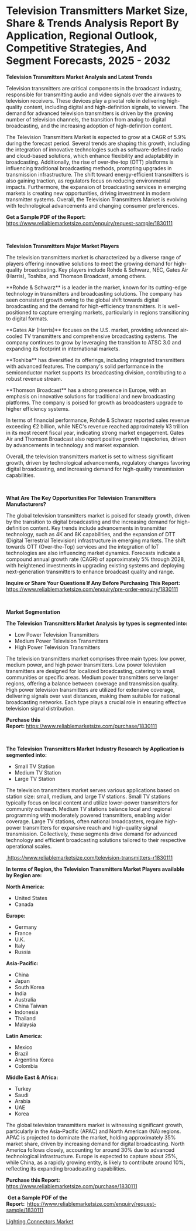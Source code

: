 <p><h1>Television Transmitters Market Size, Share & Trends Analysis Report By Application, Regional Outlook, Competitive Strategies, And Segment Forecasts, 2025 - 2032</h1></p><p><strong>Television Transmitters Market Analysis and Latest Trends</strong></p>
<p><p>Television transmitters are critical components in the broadcast industry, responsible for transmitting audio and video signals over the airwaves to television receivers. These devices play a pivotal role in delivering high-quality content, including digital and high-definition signals, to viewers. The demand for advanced television transmitters is driven by the growing number of television channels, the transition from analog to digital broadcasting, and the increasing adoption of high-definition content.</p><p>The Television Transmitters Market is expected to grow at a CAGR of 5.9% during the forecast period. Several trends are shaping this growth, including the integration of innovative technologies such as software-defined radio and cloud-based solutions, which enhance flexibility and adaptability in broadcasting. Additionally, the rise of over-the-top (OTT) platforms is influencing traditional broadcasting methods, prompting upgrades in transmission infrastructure. The shift toward energy-efficient transmitters is also gaining traction, as regulators focus on reducing environmental impacts. Furthermore, the expansion of broadcasting services in emerging markets is creating new opportunities, driving investment in modern transmitter systems. Overall, the Television Transmitters Market is evolving with technological advancements and changing consumer preferences.</p></p>
<p><strong>Get a Sample PDF of the Report:&nbsp;</strong> <a href="https://www.reliablemarketsize.com/enquiry/request-sample/1830111?utm_campaign=3552&utm_medium=2&utm_source=Github&utm_content=ia&utm_term=06042025&utm_id=television-transmitters">https://www.reliablemarketsize.com/enquiry/request-sample/1830111</a></p>
<p>&nbsp;</p>
<p><strong>Television Transmitters Major Market Players</strong></p>
<p><p>The television transmitters market is characterized by a diverse range of players offering innovative solutions to meet the growing demand for high-quality broadcasting. Key players include Rohde & Schwarz, NEC, Gates Air (Harris), Toshiba, and Thomson Broadcast, among others.</p><p>**Rohde & Schwarz** is a leader in the market, known for its cutting-edge technology in transmitters and broadcasting solutions. The company has seen consistent growth owing to the global shift towards digital broadcasting and the demand for high-efficiency transmitters. It is well-positioned to capture emerging markets, particularly in regions transitioning to digital formats.</p><p>**Gates Air (Harris)** focuses on the U.S. market, providing advanced air-cooled TV transmitters and comprehensive broadcasting systems. The company continues to grow by leveraging the transition to ATSC 3.0 and expanding its footprint in international markets. </p><p>**Toshiba** has diversified its offerings, including integrated transmitters with advanced features. The company's solid performance in the semiconductor market supports its broadcasting division, contributing to a robust revenue stream.</p><p>**Thomson Broadcast** has a strong presence in Europe, with an emphasis on innovative solutions for traditional and new broadcasting platforms. The company is poised for growth as broadcasters upgrade to higher efficiency systems.</p><p>In terms of financial performance, Rohde & Schwarz reported sales revenue exceeding €2 billion, while NEC's revenue reached approximately ¥3 trillion in its most recent fiscal year, indicating strong market engagement. Gates Air and Thomson Broadcast also report positive growth trajectories, driven by advancements in technology and market expansion.</p><p>Overall, the television transmitters market is set to witness significant growth, driven by technological advancements, regulatory changes favoring digital broadcasting, and increasing demand for high-quality transmission capabilities.</p></p>
<p>&nbsp;</p>
<p><strong>What Are The Key Opportunities For Television Transmitters Manufacturers?</strong></p>
<p><p>The global television transmitters market is poised for steady growth, driven by the transition to digital broadcasting and the increasing demand for high-definition content. Key trends include advancements in transmitter technology, such as 4K and 8K capabilities, and the expansion of DTT (Digital Terrestrial Television) infrastructure in emerging markets. The shift towards OTT (Over-the-Top) services and the integration of IoT technologies are also influencing market dynamics. Forecasts indicate a compound annual growth rate (CAGR) of approximately 5% through 2028, with heightened investments in upgrading existing systems and deploying next-generation transmitters to enhance broadcast quality and range.</p></p>
<p><strong>Inquire or Share Your Questions If Any Before Purchasing This Report:</strong> <a href="https://www.reliablemarketsize.com/enquiry/pre-order-enquiry/1830111?utm_campaign=3552&utm_medium=2&utm_source=Github&utm_content=ia&utm_term=06042025&utm_id=television-transmitters">https://www.reliablemarketsize.com/enquiry/pre-order-enquiry/1830111</a></p>
<p>&nbsp;</p>
<p><strong>Market Segmentation</strong></p>
<p><strong>The Television Transmitters Market Analysis by types is segmented into:</strong></p>
<p><ul><li>Low Power Television Transmitters</li><li>Medium Power Television Transmitters</li><li>High Power Television Transmitters</li></ul></p>
<p><p>The television transmitters market comprises three main types: low power, medium power, and high power transmitters. Low power television transmitters are designed for localized broadcasting, catering to small communities or specific areas. Medium power transmitters serve larger regions, offering a balance between coverage and transmission quality. High power television transmitters are utilized for extensive coverage, delivering signals over vast distances, making them suitable for national broadcasting networks. Each type plays a crucial role in ensuring effective television signal distribution.</p></p>
<p><strong>Purchase this Report:&nbsp;</strong><a href="https://www.reliablemarketsize.com/purchase/1830111?utm_campaign=3552&utm_medium=2&utm_source=Github&utm_content=ia&utm_term=06042025&utm_id=television-transmitters">https://www.reliablemarketsize.com/purchase/1830111</a></p>
<p>&nbsp;</p>
<p><strong>The Television Transmitters Market Industry Research by Application is segmented into:</strong></p>
<p><ul><li>Small TV Station</li><li>Medium TV Station</li><li>Large TV Station</li></ul></p>
<p><p>The television transmitters market serves various applications based on station size: small, medium, and large TV stations. Small TV stations typically focus on local content and utilize lower-power transmitters for community outreach. Medium TV stations balance local and regional programming with moderately powered transmitters, enabling wider coverage. Large TV stations, often national broadcasters, require high-power transmitters for expansive reach and high-quality signal transmission. Collectively, these segments drive demand for advanced technology and efficient broadcasting solutions tailored to their respective operational scales.</p></p>
<p><a href="https://www.reliablemarketsize.com/television-transmitters-r1830111?utm_campaign=3552&utm_medium=2&utm_source=Github&utm_content=ia&utm_term=06042025&utm_id=television-transmitters">&nbsp;https://www.reliablemarketsize.com/television-transmitters-r1830111</a></p>
<p><strong>In terms of Region, the Television Transmitters Market Players available by Region are:</strong></p>
<p>
    <p> <strong> North America: </strong>
        <ul>
            <li>United States</li>
            <li>Canada</li>
        </ul>
        </p> 
    <p> <strong> Europe: </strong>
        <ul>
            <li>Germany</li>
            <li>France</li>
            <li>U.K.</li>
            <li>Italy</li>
            <li>Russia</li>
        </ul>
        </p> 
    <p> <strong> Asia-Pacific: </strong>
        <ul>
            <li>China</li>
            <li>Japan</li>
            <li>South Korea</li>
            <li>India</li>
            <li>Australia</li>
            <li>China Taiwan</li>
            <li>Indonesia</li>
            <li>Thailand</li>
            <li>Malaysia</li>
        </ul>
        </p> 
    <p> <strong> Latin America: </strong>
        <ul>
            <li>Mexico</li>
            <li>Brazil</li>
            <li>Argentina Korea</li>
            <li>Colombia</li>
        </ul>
        </p> 
    <p> <strong> Middle East & Africa: </strong>
        <ul>
            <li>Turkey</li>
            <li>Saudi</li>
            <li>Arabia</li>
            <li>UAE</li>
            <li>Korea</li>
        </ul>
    </p>
    </p>
<p><p>The global television transmitters market is witnessing significant growth, particularly in the Asia-Pacific (APAC) and North American (NA) regions. APAC is projected to dominate the market, holding approximately 35% market share, driven by increasing demand for digital broadcasting. North America follows closely, accounting for around 30% due to advanced technological infrastructure. Europe is expected to capture about 25%, while China, as a rapidly growing entity, is likely to contribute around 10%, reflecting its expanding broadcasting capabilities.</p></p>
<p><strong>Purchase this Report: </strong><a href="https://www.reliablemarketsize.com/purchase/1830111?utm_campaign=3552&utm_medium=2&utm_source=Github&utm_content=ia&utm_term=06042025&utm_id=television-transmitters">https://www.reliablemarketsize.com/purchase/1830111</a></p>
<p>&nbsp;<strong>Get a Sample PDF of the Report:&nbsp;&nbsp;</strong><a href="https://www.reliablemarketsize.com/enquiry/request-sample/1830111?utm_campaign=3552&utm_medium=2&utm_source=Github&utm_content=ia&utm_term=06042025&utm_id=television-transmitters">https://www.reliablemarketsize.com/enquiry/request-sample/1830111</a></p>
<p><strong></strong></p>
<p><p><a href="https://github.com/jhoonatsev/Market-Research-Report-List-1/blob/main/lighting-connectors-market.md?utm_campaign=3552&utm_medium=2&utm_source=Github&utm_content=ia&utm_term=06042025&utm_id=television-transmitters">Lighting Connectors Market</a></p></p>